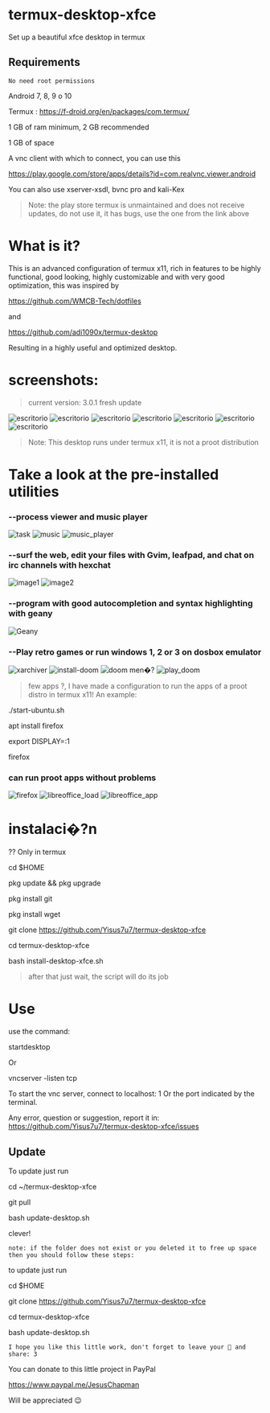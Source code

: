 # termux-desktop-xfce
Set up a beautiful xfce desktop in termux 

## Requirements

`No need root permissions`

Android 7, 8, 9 o 10

Termux : https://f-droid.org/en/packages/com.termux/

1 GB of ram minimum, 2 GB recommended 

1 GB of space 

A vnc client with which to connect, you can use this

https://play.google.com/store/apps/details?id=com.realvnc.viewer.android

You can also use xserver-xsdl, bvnc pro and kali-Kex

> Note: the play store termux is unmaintained and does not receive updates, 
do not use it, it has bugs, use the one from the link above 

# What is it?

This is an advanced configuration of termux x11, rich in features to be highly functional, 
good looking, highly customizable and with very good optimization, this was inspired by

https://github.com/WMCB-Tech/dotfiles

and

https://github.com/adi1090x/termux-desktop

Resulting in a highly useful and optimized desktop. 

# screenshots:

> current version: 3.0.1 fresh update

![escritorio](./fotos/desktop.png)
![escritorio](./fotos/desktop2.png)
![escritorio](./fotos/desktop3.png)
![escritorio](./fotos/desktop4.png)
![escritorio](./fotos/desktop5.png)
![escritorio](./fotos/desktop6.png)
![escritorio](./fotos/desktop7.png)

> Note: This desktop runs under termux x11, it is not a proot distribution

# Take a look at the pre-installed utilities

### --process viewer and music player

![task](./fotos/task.png)
![music](./fotos/music1.png)
![music_player](./fotos/play_music.png)

### --surf the web, edit your files with Gvim, leafpad, and chat on irc channels with hexchat

![image1](./fotos/web-and-mail.png) 
![image2](./fotos/chat_vim_text-editor.png) 

### --program with good autocompletion and syntax highlighting with geany

![Geany](./fotos/geany.png)

### --Play retro games or run windows 1, 2 or 3 on dosbox emulator

![xarchiver](./fotos/xarchiver.png)
![install-doom](./fotos/install_doom.png)
![doom men�?](./fotos/playdoom-menu.png)
![play_doom](./fotos/play_doom.png)

> few apps ?, I have made a configuration to run the apps of a proot distro in termux x11! An example:

./start-ubuntu.sh

apt install firefox

export DISPLAY=:1

firefox 

### can run proot apps without problems

![firefox](./fotos/proot-firefox.png) 
![libreoffice_load](./fotos/proot-libreoffice.png) 
![libreoffice_app](./fotos/proot-libreoffice2.png) 

# instalaci�?n 

?? Only in termux

cd $HOME

pkg update && pkg upgrade 

pkg install git 

pkg install wget 

git clone https://github.com/Yisus7u7/termux-desktop-xfce

cd termux-desktop-xfce

bash install-desktop-xfce.sh

> after that just wait, the script will do its job 

# Use

use the command: 

startdesktop 

Or 

vncserver -listen tcp 

To start the vnc server, connect to localhost: 1 Or the port indicated by the terminal.

Any error, question or suggestion, report it in:
https://github.com/Yisus7u7/termux-desktop-xfce/issues

## Update 

To update just run

cd ~/termux-desktop-xfce 

git pull 

bash update-desktop.sh 

clever!

`note: if the folder does not exist or you deleted it to free up space then you should follow these steps:`

to update just run

cd $HOME

git clone https://github.com/Yisus7u7/termux-desktop-xfce

cd termux-desktop-xfce 

bash update-desktop.sh 

`I hope you like this little work, don't forget to leave your 🌟 and share: 3` 

You can donate to this little project in PayPal

https://www.paypal.me/JesusChapman 

Will be appreciated 😉
